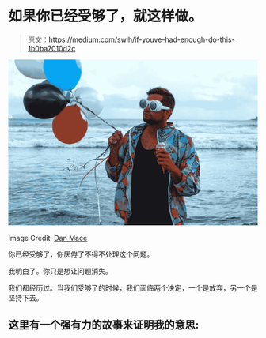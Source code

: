 # 如果你已经受够了，就这样做。

> 原文：<https://medium.com/swlh/if-youve-had-enough-do-this-1b0ba7010d2c>

![](img/482730659c1aabb26800b73881cf7a82.png)

Image Credit: [Dan Mace](https://twitter.com/dannmace?lang=en)

你已经受够了，你厌倦了不得不处理这个问题。

我明白了。你只是想让问题消失。

我们都经历过。当我们受够了的时候，我们面临两个决定，一个是放弃，另一个是坚持下去。

## 这里有一个强有力的故事来证明我的意思: